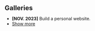 <h1 id="galleries"></h1>

<h2 style="margin: 30px 0px 10px;">Galleries</h2>

<ul>

<li><strong>[NOV. 2023]</strong> Build a personal website.</li>



<li> <a href="javascript:toggle_vis('newsmore')">Show more</a> </li>
<div id="newsmore" style="display:none">
<li>  - title: Vorticity field (a), resolution distribution (b) and local vorticity field (c) of Re = 1000 case.
    image: ./assets/files/fig_15.png.</li>
</div>
</ul>



